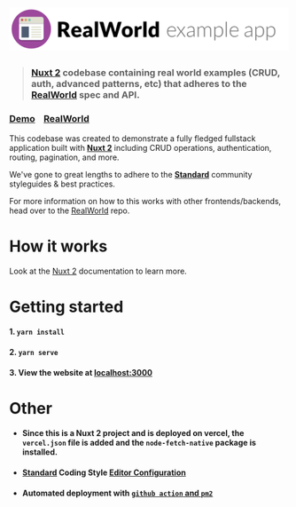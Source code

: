 # ![RealWorld Example App](logo.png)

> ### [Nuxt 2](https://v2.nuxt.com) codebase containing real world examples (CRUD, auth, advanced patterns, etc) that adheres to the [RealWorld](https://github.com/gothinkster/realworld) spec and API.


### [Demo](https://realworld.no5no6.com)&nbsp;&nbsp;&nbsp;&nbsp;[RealWorld](https://github.com/gothinkster/realworld)


This codebase was created to demonstrate a fully fledged fullstack application built with **[Nuxt 2](https://v2.nuxt.com)** including CRUD operations, authentication, routing, pagination, and more.

We've gone to great lengths to adhere to the **[Standard](https://github.com/standard/standard)** community styleguides & best practices.

For more information on how to this works with other frontends/backends, head over to the [RealWorld](https://github.com/gothinkster/realworld) repo.


# How it works
Look at the [Nuxt 2](https://v2.nuxt.com) documentation to learn more.


# Getting started
#### 1. `yarn install`  

#### 2. `yarn serve`  

#### 3. View the website at [localhost:3000](http://localhost:3000)

# Other
+ #### Since this is a Nuxt 2 project and is deployed on vercel, the `vercel.json` file is added and the `node-fetch-native` package is installed.
+ ####  **[Standard](https://github.com/standard/standard)** Coding Style [Editor Configuration](standard.md)
+ #### Automated deployment with [`github action` and `pm2`](step.md)



